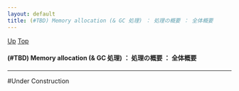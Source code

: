 ```yaml
---
layout: default
title: (#TBD) Memory allocation (& GC 処理) ： 処理の概要 ： 全体概要
---
```

[Up](no4vOmv2Eq.html) [Top](../index.html)

#### (#TBD) Memory allocation (& GC 処理) ： 処理の概要 ： 全体概要

--- 
#Under Construction






